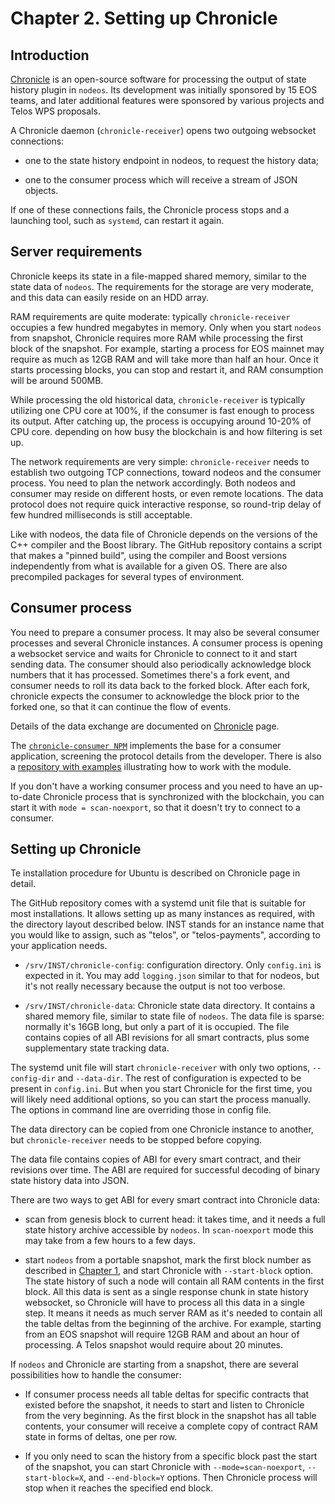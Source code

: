 # Chapter 2. Setting up Chronicle

## Introduction

[Chronicle](https://github.com/EOSChronicleProject/eos-chronicle) is
an open-source software for processing the output of state history
plugin in `nodeos`. Its development was initially sponsored by 15 EOS
teams, and later additional features were sponsored by various
projects and Telos WPS proposals.

A Chronicle daemon (`chronicle-receiver`) opens two outgoing websocket
connections:

* one to the state history endpoint in nodeos, to request the history
  data;

* one to the consumer process which will receive a stream of JSON
  objects.

If one of these connections fails, the Chronicle process stops and a
launching tool, such as `systemd`, can restart it again.


## Server requirements

Chronicle keeps its state in a file-mapped shared memory, similar to
the state data of `nodeos`. The requirements for the storage are very
moderate, and this data can easily reside on an HDD array.

RAM requirements are quite moderate: typically `chronicle-receiver`
occupies a few hundred megabytes in memory. Only when you start
`nodeos` from snapshot, Chronicle requires more RAM while processing
the first block of the snapshot. For example, starting a process for
EOS mainnet may require as much as 12GB RAM and will take more than
half an hour. Once it starts processing blocks, you can stop and
restart it, and RAM consumption will be around 500MB.

While processing the old historical data, `chronicle-receiver` is
typically utilizing one CPU core at 100%, if the consumer is fast
enough to process its output. After catching up, the process is
occupying around 10-20% of CPU core. depending on how busy the
blockchain is and how filtering is set up.

The network requirements are very simple: `chronicle-receiver` needs
to establish two outgoing TCP connections, toward nodeos and the
consumer process. You need to plan the network accordingly. Both
nodeos and consumer may reside on different hosts, or even remote
locations. The data protocol does not require quick interactive
response, so round-trip delay of few hundred milliseconds is still
acceptable.

Like with nodeos, the data file of Chronicle depends on the versions
of the C++ compiler and the Boost library. The GitHub repository
contains a script that makes a "pinned build", using the compiler and
Boost versions independently from what is available for a given
OS. There are also precompiled packages for several types of
environment.



## Consumer process

You need to prepare a consumer process. It may also be several
consumer processes and several Chronicle instances. A consumer process
is opening a websocket service and waits for Chronicle to connect to
it and start sending data. The consumer should also periodically
acknowledge block numbers that it has processed. Sometimes there's a
fork event, and consumer needs to roll its data back to the forked
block. After each fork, chronicle expects the consumer to acknowledge
the block prior to the forked one, so that it can continue the flow of
events.

Details of the data exchange are documented on
[Chronicle](https://github.com/EOSChronicleProject/eos-chronicle)
page.

The [`chronicle-consumer
NPM`](https://www.npmjs.com/package/chronicle-consumer) implements the
base for a consumer application, screening the protocol details from
the developer. There is also a [repository with
examples](https://github.com/EOSChronicleProject/chronicle-consumer-npm-examples)
illustrating how to work with the module.

If you don't have a working consumer process and you need to have an
up-to-date Chronicle process that is synchronized with the blockchain,
you can start it with `mode = scan-noexport`, so that it doesn't try
to connect to a consumer.


## Setting up Chronicle

Te installation procedure for Ubuntu is described on Chronicle page in
detail.

The GitHub repository comes with a systemd unit file that is suitable
for most installations. It allows setting up as many instances as
required, with the directory layout described below. INST stands for
an instance name that you would like to assign, such as "telos", or
"telos-payments", according to your application needs.

* `/srv/INST/chronicle-config`: configuration directory. Only
  `config.ini` is expected in it. You may add `logging.json` similar
  to that for nodeos, but it's not really necessary because the output
  is not too verbose.

* `/srv/INST/chronicle-data`: Chronicle state data directory. It
  contains a shared memory file, similar to state file of
  `nodeos`. The data file is sparse: normally it's 16GB long, but only
  a part of it is occupied. The file contains copies of all ABI
  revisions for all smart contracts, plus some supplementary state
  tracking data.


The systemd unit file will start `chronicle-receiver` with only two
options, `--config-dir` and `--data-dir`. The rest of configuration is
expected to be present in `config.ini`. But when you start Chronicle
for the first time, you will likely need additional options, so you
can start the process manually. The options in command line are
overriding those in config file.

The data directory can be copied from one Chronicle instance to
another, but `chronicle-receiver` needs to be stopped before copying.

The data file contains copies of ABI for every smart contract, and
their revisions over time. The ABI are required for successful
decoding of binary state history data into JSON.

There are two ways to get ABI for every smart contract into Chronicle
data:

* scan from genesis block to current head: it takes time, and it needs
  a full state history archive accessible by `nodeos`. In
  `scan-noexport` mode this may take from a few hours to a few days.

* start `nodeos` from a portable snapshot, mark the first block number
  as described in [Chapter 1](01_nodeos_server_setup.md), and start
  Chronicle with `--start-block` option. The state history of such a
  node will contain all RAM contents in the first block. All this data
  is sent as a single response chunk in state history websocket, so
  Chronicle will have to process all this data in a single step. It
  means it needs as much server RAM as it's needed to contain all the
  table deltas from the beginning of the archive. For example,
  starting from an EOS snapshot will require 12GB RAM and about an
  hour of processing. A Telos snapshot would require about 20 minutes.


If `nodeos` and Chronicle are starting from a snapshot, there are
several possibilities how to handle the consumer:

* If consumer process needs all table deltas for specific contracts
  that existed before the snapshot, it needs to start and listen to
  Chronicle from the very beginning. As the first block in the
  snapshot has all table contents, your consumer will receive a
  complete copy of contract RAM state in forms of deltas, one per row.

* If you only need to scan the history from a specific block past the
  start of the snapshot, you can start Chronicle with
  `--mode=scan-noexport`, `--start-block=X`, and `--end-block=Y`
  options. Then Chronicle process will stop when it reaches the
  specified end block.
  
